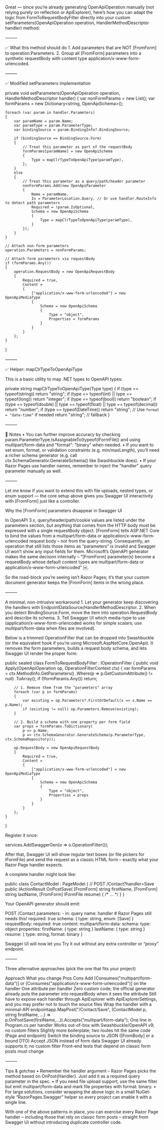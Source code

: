 Great — since you’re already generating OpenApiOperation manually (not relying purely on reflection or ApiExplorer), here’s how you can adapt the logic from FormToRequestBodyFilter directly into your custom setParameters(OpenApiOperation operation, HandlerMethodDescriptor handler) method:

⸻

✅ What this method should do
	1.	Add parameters that are NOT [FromForm] to operation.Parameters.
	2.	Group all [FromForm] parameters into a synthetic requestBody with content type application/x-www-form-urlencoded.

⸻

✅ Modified setParameters implementation

private void setParameters(OpenApiOperation operation, HandlerMethodDescriptor handler)
{
    var nonFormParams = new List<OpenApiParameter>();
    var formParams = new Dictionary<string, OpenApiSchema>();

    foreach (var param in handler.Parameters)
    {
        var paramName = param.Name;
        var paramType = param.ParameterType;
        var bindingSource = param.BindingInfo?.BindingSource;

        if (bindingSource == BindingSource.Form)
        {
            // Treat this parameter as part of the requestBody
            formParams[paramName] = new OpenApiSchema
            {
                Type = mapClrTypeToOpenApiType(paramType),
            };
        }
        else
        {
            // Treat this parameter as a query/path/header parameter
            nonFormParams.Add(new OpenApiParameter
            {
                Name = paramName,
                In = ParameterLocation.Query, // Or use handler.RouteInfo to detect path parameters
                Required = !param.IsOptional,
                Schema = new OpenApiSchema
                {
                    Type = mapClrTypeToOpenApiType(paramType),
                }
            });
        }
    }

    // Attach non-form parameters
    operation.Parameters = nonFormParams;

    // Attach form parameters via requestBody
    if (formParams.Any())
    {
        operation.RequestBody = new OpenApiRequestBody
        {
            Required = true,
            Content =
            {
                ["application/x-www-form-urlencoded"] = new OpenApiMediaType
                {
                    Schema = new OpenApiSchema
                    {
                        Type = "object",
                        Properties = formParams
                    }
                }
            }
        };
    }
}


⸻

✅ Helper: mapClrTypeToOpenApiType

This is a basic utility to map .NET types to OpenAPI types:

private string mapClrTypeToOpenApiType(Type type)
{
    if (type == typeof(string)) return "string";
    if (type == typeof(int) || type == typeof(long)) return "integer";
    if (type == typeof(bool)) return "boolean";
    if (type == typeof(double) || type == typeof(float) || type == typeof(decimal)) return "number";
    if (type == typeof(DateTime)) return "string"; // Use `format = "date-time"` if needed
    return "string"; // fallback
}


⸻

🧠 Notes
	•	You can further improve accuracy by checking param.ParameterType.IsAssignableTo(typeof(IFormFile)) and using multipart/form-data and "format": "binary" when needed.
	•	If you want to set enum, format, or validation constraints (e.g. min/maxLength), you’ll need a richer schema generator (e.g. call ctx.SchemaGenerator.GenerateSchema() like Swashbuckle does).
	•	If your Razor Pages use handler names, remember to inject the "handler" query parameter manually as well.

⸻

Let me know if you want to extend this with file uploads, nested types, or enum support — the core setup above gives you Swagger UI interactivity with [FromForm] just like a controller.




Why the [FromForm] parameters disappear in Swagger UI

In OpenAPI 3.x, query/header/path/cookie values are listed under the parameters section, but anything that comes from the HTTP body must be expressed with a single requestBody object.
[FromForm] tells ASP.NET Core to bind the values from a  multipart/form-data  or  application/x-www-form-urlencoded  request body – not from the query-string. Consequently, an operation that still lists those items as “parameters” is invalid and Swagger UI won’t show any input fields for them. Microsoft’s OpenAPI generator makes the same decision internally – “[FromForm] parameter(s) become a requestBody whose default content types are multipart/form-data or application/x-www-form-urlencoded”  ￼.

So the road-block you’re seeing isn’t Razor Pages; it’s that your custom document generator keeps the [FromForm] items in the wrong place.

⸻

A minimal, non-intrusive workaround
	1.	Let your generator keep discovering the handlers with EndpointDataSource/HandlerMethodDescriptor.
	2.	When you detect BindingSource.Form, move the item into operation.RequestBody and describe its schema.
	3.	Tell Swagger UI which media-type to use (application/x-www-form-urlencoded works for simple scalars; use multipart/form-data when files are involved).

Below is a trimmed OperationFilter that can be dropped into Swashbuckle (or the equivalent hook if you’re using Microsoft.AspNetCore.OpenApi). It removes the form parameters, builds a request body schema, and lets Swagger UI render the proper form:

public sealed class FormToRequestBodyFilter : IOperationFilter
{
    public void Apply(OpenApiOperation op, OperationFilterContext ctx)
    {
        var formParams = ctx.MethodInfo.GetParameters()
            .Where(p => p.GetCustomAttribute<FromFormAttribute>() != null)
            .ToArray();
        if (!formParams.Any()) return;

        // 1. Remove them from the "parameters" array
        foreach (var p in formParams)
        {
            var existing = op.Parameters?.FirstOrDefault(x => x.Name == p.Name);
            if (existing != null) op.Parameters.Remove(existing);
        }

        // 2. Build a schema with one property per form field
        var props = formParams.ToDictionary(
            p => p.Name,
            p => ctx.SchemaGenerator.GenerateSchema(p.ParameterType, ctx.SchemaRepository));

        op.RequestBody = new OpenApiRequestBody
        {
            Required = true,
            Content =
            {
                ["application/x-www-form-urlencoded"] = new OpenApiMediaType
                {
                    Schema = new OpenApiSchema
                    {
                        Type = "object",
                        Properties = props
                    }
                }
            }
        };
    }
}

Register it once:

services.AddSwaggerGen(o => o.OperationFilter<FormToRequestBodyFilter>());

After that, Swagger UI will show regular text boxes (or file pickers for IFormFile) and send the request as a classic HTML form – exactly what your Razor Page handler expects.

A complete handler might look like:

public class ContactModel : PageModel
{
    // POST /Contact?handler=Save
    public IActionResult OnPostSave(
        [FromForm] string firstName,
        [FromForm] string lastName,
        [FromForm] IFormFile resume)
    {
        /* … */
    }
}

Your OpenAPI generator should emit:

POST /Contact
  parameters:
    - in: query
      name: handler      # Razor Pages still needs this!
      required: true
      schema: { type: string, enum: [Save] }
  requestBody:
    required: true
    content:
      multipart/form-data:
        schema:
          type: object
          properties:
            firstName: { type: string }
            lastName:  { type: string }
            resume:    { type: string, format: binary }

Swagger UI will now let you Try it out without any extra controller or “proxy” endpoint.

⸻

Three alternative approaches (pick the one that fits your project)

Approach	What you change	Pros	Cons
Add [Consumes("multipart/form-data")] or [Consumes("application/x-www-form-urlencoded")] on the handler	One attribute per handler	Zero custom code; the official generator already puts the parameter into requestBody when it sees the attribute	Still have to expose each handler through ApiExplorer with ApiExplorerSettings, and you may prefer not to touch the source files
Wrap the handler with a minimal-API endpointapp.MapPost("/Contact/Save", (ContactModel p, string firstName, …) => p.OnPostSave(firstName,…)).Accepts<ContactSaveDto>("multipart/form-data");	One line in Program.cs per handler	Works out-of-box with Swashbuckle/OpenAPI v9; no custom filters	Slightly more boilerplate; two routes hit the same code (Page and endpoint)
Switch the binding source to JSON ([FromBody] or a bound DTO)	Accept JSON instead of form data	Swagger UI already supports it; no custom filter	Front-end tests that depend on classic form posts must change


⸻

Tips & gotchas
	•	Remember the handler argument – Razor Pages picks the method based on OnPost{Handler}. Just add it as a required query parameter in the spec.
	•	If you need file upload support, use the same filter but emit multipart/form-data and mark file properties with format: binary.
	•	For large solutions, consider wrapping the above logic in a small NuGet-style “RazorPages.Swagger” helper so every project can enable it with a single line.

With one of the above patterns in place, you can exercise every Razor Page handler – including those that rely on classic form posts – straight from Swagger UI without introducing duplicate controller code.
